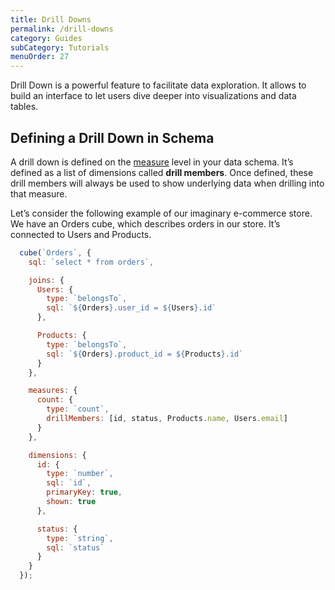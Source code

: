 ```yaml
---
title: Drill Downs
permalink: /drill-downs
category: Guides
subCategory: Tutorials
menuOrder: 27
---
```


Drill Down is a powerful feature to facilitate data exploration. It allows to build an interface to let users dive deeper into visualizations and data tables.


## Defining a Drill Down in Schema

A drill down is defined on the [measure](/measures) level in your data schema. It’s defined as a list of dimensions called __drill members__. Once defined, these drill members will always be used to show underlying data when drilling into that measure.

Let’s consider the following example of our imaginary e-commerce store. We have an Orders cube, which describes orders in our store. It’s connected to Users and Products.

```javascript
  cube(`Orders`, {
    sql: `select * from orders`,

    joins: {
      Users: {
        type: `belongsTo`,
        sql: `${Orders}.user_id = ${Users}.id`
      },

      Products: {
        type: `belongsTo`,
        sql: `${Orders}.product_id = ${Products}.id`
      }
    },

    measures: {
      count: {
        type: `count`,
        drillMembers: [id, status, Products.name, Users.email]
      }
    },

    dimensions: {
      id: {
        type: `number`,
        sql: `id`,
        primaryKey: true,
        shown: true
      },

      status: {
        type: `string`,
        sql: `status`
      }
    }
  });
```
